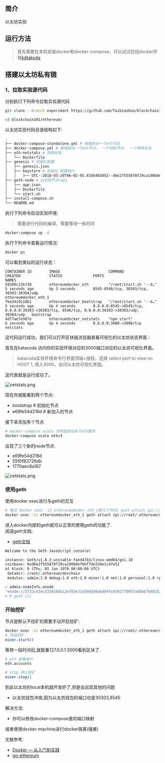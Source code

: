 ## 简介
以太坊实验
##  运行方法

> 首先需要在本机安装docker和docker-compose，可以试试在线docker环境[kdtakoda](https://www.katacoda.com/courses/docker/playground)



## 搭建以太坊私有链

### 1、拉取实验源代码
分别执行下列命令拉取实验源代码
```bash
git clone --branch experiment https://github.com/TaibiaoGuo/blockchain101.git

cd blockchain101/ethereum/
```

以太坊实验代码目录结构如下:

```sh
.
├── docker-compose-standalone.yml # 单独启动一个eth节点
├── docker-compose.yml # 单独启动一个eth节点， 一个初始节点， 一个网络状态
├── eth-netstats # 网络状态
│   └── Dockerfile
├── genesis # 初始化配置
│   ├── genesis.json
│   ├── keystore # 初始化 配置账户
│   │   ├── UTC--2018-03-20T06-02-05.635648305Z--d6e2f555878f29ca190b8ef6bf7de334e1c47e51
├── geth-node # 以太坊节点+api
│   ├── app.json
│   ├── Dockerfile
│   └── start.sh
├── install-compose.sh
└── README.md

```

执行下列命令启动实验环境:
> 需要进行代码的编译，需要等待一些时间

```bash
docker-compose up -d
```

执行下列命令查看运行情况:
```bash
docker ps
```

可以看到类似的运行状态：
```
CONTAINER ID        IMAGE                      COMMAND                  CREATED             STATUS              PORTS                                                                                             NAMES
59380c23b730        ethereumdocker_eth         "/root/start.sh '--d…"   5 seconds ago       Up 3 seconds        8545-8546/tcp, 30303/tcp, 30303-30304/udp                                                         ethereumdocker_eth_1
fbe34c9110b1        ethereumdocker_bootstrap   "/root/start.sh '--d…"   5 seconds ago       Up 4 seconds        0.0.0.0:8545->8545/tcp, 0.0.0.0:30303->30303/tcp, 8546/tcp, 0.0.0.0:30303->30303/udp, 30304/udp   bootstrap
4d77ae7e987e        ethereumdocker_netstats    "npm start"              6 seconds ago       Up 4 seconds        0.0.0.0:3000->3000/tcp                                                                            netstats
```

这代码运行成功，我们可以打开区块链浏览器查看可视化的以太坊状态界面：

首先在katacoda 访问你的实验环境对应的3000端口对应的以太坊可视化界面。
> katacoda实验环境命令行界面顶端+按钮，选择 select port to view on HOST 1, 填入3000，访问以太坊可视化界面。

这代表就是运行成功了。 

![netstats.png](https://upload-images.jianshu.io/upload_images/6167081-25a3e4587dd2e81e.png?imageMogr2/auto-orient/strip%7CimageView2/2/w/1240)

现在你就能看到两个节点:

- bootstrap  # 初始化节点
- e69fe54d216d # 新加入的节点

接下来添加多个节点

```sh
# docker-compose scale 作用是启动多个eth服务
docker-compose scale eth=3
```

出现了三个新的node节点:

- e69fe54d216d
- 55f0f83728db
- 1770aec8a167

![netstats.png](https://upload-images.jianshu.io/upload_images/6167081-d553072ba9fdce25.png?imageMogr2/auto-orient/strip%7CimageView2/2/w/1240)

### 使用geth

使用docker exec进行与geth的交互

```sh
# 格式 docker exec -it ethereumdocker_eth_{第几个节点} geth attach ipc://root/.ethereum/devchain/geth.ipc
docker exec -it ethereumdocker_eth_1 geth attach ipc://root/.ethereum/devchain/geth.ipc
```

进入docker内部的geth就可以正常的使用geth的功能了.   
阅读geth文档: 
- [geth文档](https://www.ethereum.org/cli)

```sh
Welcome to the Geth JavaScript console!

instance: Geth/v1.8.3-unstable-faed47b3/linux-amd64/go1.10
coinbase: 0xd6e2f555878f29ca190b8ef6bf7de334e1c47e51
at block: 0 (Thu, 01 Jan 1970 00:00:00 UTC)
 datadir: /root/.ethereum/devchain
 modules: admin:1.0 debug:1.0 eth:1.0 miner:1.0 net:1.0 personal:1.0 rpc:1.0 txpool:1.0 web3:1.0

> admin.nodeInfo.enode
"enode://3732c434c5330205b12ef83e31e59dd36b6d04fc8392770057a05b678483524c2c5649932bc3cc8bced54d94befbd0fda6daae988243489ce0faecfa7a5b0914@[::]:30303"
> # geth cli
```

### 开始挖矿

节点是默认不挖矿的需要手动开启挖矿:

```sh
docker exec -it ethereumdocker_eth_1 geth attach ipc://root/.ethereum/devchain/geth.ipc
# 开始挖矿
miner.start()
```

等带一段时间后,就能重127.0.0.1:3000看到区块了.

```sh
# eth 查看用户
eth.accounts
```

```sh
# stop 停止挖矿
miner.stop()
```

到此以太坊的local本机就开发好了,但是会出现其他的问题

- 以太坊钱包冲突,因为以太坊钱包的端口也是30303,8545

解决方法:

- 你可以修改docker-compose里的端口映射

或者使用docker-machine进行docker隔离(强推)


文献参考:

- [Docker — 从入门到实践](https://www.gitbook.com/book/yeasy/docker_practice/details)
- [go-ethereum](https://github.com/ethereum/go-ethereum)